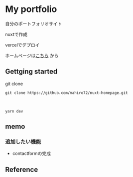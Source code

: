 # My portfolio

自分のポートフォリオサイト

nuxtで作成

vercelでデプロイ

ホームページは[こちら](https://nuxt-homepage.vercel.app/) から


## Gettging started

git clone

```
git clone https://github.com/mahiro72/nuxt-homepage.git
```

<br>

```
yarn dev
```




## memo
### 追加したい機能

- contactformの完成


## Reference

